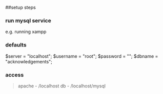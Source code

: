 ##setup steps

### run mysql service
e.g. running xampp

### defaults
$server = "localhost";
$username = "root";
$password = "";
$dbname = "acknowledgements"; 

### access
> apache - /localhost
> db - /localhost/mysql
